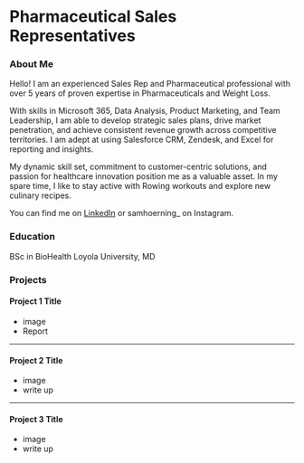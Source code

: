 # Pharmaceutical Sales Representatives 

### About Me 
Hello! I am an experienced Sales Rep and Pharmaceutical professional with over 5 years of proven expertise in Pharmaceuticals and Weight Loss. 

With skills in Microsoft 365, Data Analysis, Product Marketing, and Team Leadership, I am able to develop strategic sales plans, drive market penetration, and achieve consistent revenue growth across competitive territories. I am adept at using Salesforce CRM, Zendesk, and Excel for reporting and insights. 

My dynamic skill set, commitment to customer-centric solutions, and passion for healthcare innovation position me as a valuable asset. In my spare time, I like to stay active with Rowing workouts and explore new culinary recipes. 

You can find me on [LinkedIn](www.linkedin.com/in/samuel-hoerning-074481266) or samhoerning_ on Instagram. 

### Education 
BSc in BioHealth
Loyola University, MD

### Projects

#### Project 1 Title
 - image
 - Report

***
#### Project 2 Title
 - image
 - write up

***
#### Project 3 Title
 - image
 - write up
